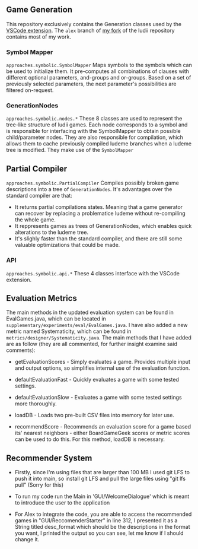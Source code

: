 ## Game Generation
This repository exclusively contains the Generation classes used by the [VSCode extension](https://github.com/PadLex/Ludii-VSCode-extension). The `alex` branch of [my fork](https://github.com/PadLex/Ludii/tree/alex) of the ludii repository contains most of my work.

### Symbol Mapper
`approaches.symbolic.SymbolMapper` Maps symbols to the symbols which can be used to initialize them. It pre-computes all combinations of clauses with different optional parameters, and-groups and or-groups. Based on a set of previously selected parameters, the next parameter's possibilities are filtered on-request.

### GenerationNodes
`approaches.symbolic.nodes.*` These 8 classes are used to represent the tree-like structure of ludii games. Each node corresponds to a symbol and is responsible for interfacing with the SymbolMapper to obtain possible child/parameter nodes. They are also responsible for compilation, which allows them to cache previously compiled ludeme branches when a ludeme tree is modified. They make use of the `SymbolMapper`

## Partial Compiler
`approaches.symbolic.PartialCompiler` Compiles possibly broken game descriptions into a tree of `GenerationNodes`. It's advantages over the standard compiler are that:
 * It returns partial compilations states. Meaning that a game generator can recover by replacing a problematice ludeme without re-compiling the whole game.
 * It reppresents games as trees of GenerationNodes, which enables quick alterations to the ludeme tree.
 * It's slighly faster than the standard compiler, and there are still some valuable optimizations that could be made.

### API
`approaches.symbolic.api.*` These 4 classes interface with the VSCode extension.

## Evaluation Metrics

The main methods in the updated evaluation system can be found in EvalGames.java, which can be located in `supplementary/experiments/eval/EvalGames.java`.  I have also added a new metric named Systematicity, which can be found in `metrics/designer/Systematicity.java`.  The main methods that I have added are as follow (they are all commented, for further insight examine said comments):

* getEvaluationScores - Simply evaluates a game.  Provides multiple input and output options, so simplifies internal use of the evaluation function.

* defaultEvaluationFast - Quickly evaluates a game with some tested settings.

* defaultEvaluationSlow - Evaluates a game with some tested settings more thoroughly.

* loadDB - Loads two pre-built CSV files into memory for later use.

* recommendScore - Recommends an evaluation score for a game based its' nearest neighbors - either BoardGameGeek scores or metric scores can be used to do this.  For this method, loadDB is necessary.

## Recommender System 

* Firstly, since I'm using files that are larger than 100 MB I used git LFS to push it into main, so install git LFS and pull the large files 
using "git lfs pull" (Sorry for this)

* To run my code run the Main in 'GUI/WelcomeDialogue' which is meant to introduce the user to the application

* For Alex to integrate the code, you are able to access the recommended games in "GUI/ReccomenderStarter" in line 312, 
I presented it as a String titled desc_format which should be the descriptions in the format you want, I printed the output
so you can see, let me know if I should change it. 
